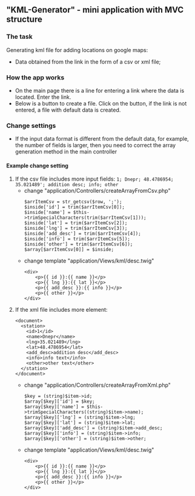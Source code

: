 ﻿## "KML-Generator" - mini application with MVC structure

### The task

Generating kml file for adding locations on google maps:
- Data obtained from the link in the form of a csv or xml file;


### How the app works

- On the main page there is a line for entering a link where the data is located. 
Enter the link.
- Below is a button to create a file. 
Click on the button, if the link is not entered, a file with default data is created.


### Change settings

- If the input data format is different from the default data, for example, the number of fields is larger, then you need to correct the array generation method in the main controller

#### Example change setting 

1. If the csv file includes more input fields: `1; Dnepr; 48.4786954; 35.021489'; addition desc; info; other`
    - change "application/Controllers/createArrayFromCsv.php"
        ```
        $arrItemCsv = str_getcsv($row, ';');
        $inside['id'] = trim($arrItemCsv[0]);
        $inside['name'] = $this->trimSpecialCharacters(trim($arrItemCsv[1]));
        $inside['lat'] = trim($arrItemCsv[2]);
        $inside['lng'] = trim($arrItemCsv[3]);
        $inside['add_desc'] = trim($arrItemCsv[4]);
        $inside['info'] = trim($arrItemCsv[5]);
        $inside['other'] = trim($arrItemCsv[6]);
        $array[$arrItemCsv[0]] = $inside;
        ```
   - change template "application/Views/kml/desc.twig"
        ```
        <div>
            <p>{{ id }}:{{ name }}</p>
            <p>{{ lng }}:{{ lat }}</p>
            <p>{{ add_desc }}:{{ info }}</p>
            <p>{{ other }}</p>
        </div>
        ```
1. If the xml file includes more element:  
    ```<?xml version="1.0" encoding="utf-8"?>
    <document>
      <station>
        <id>1</id>
        <name>Dnepr</name>
        <lng>35.021489</lng>
        <lat>48.4786954</lat>
        <add_desc>addition desc</add_desc>
        <info>info text</info>
        <other>other text</other>
      </station>
    </document>
    ```
    - change "application/Controllers/createArrayFromXml.php"
        ```
        $key = (string)$item->id;
        $array[$key]['id'] = $key;
        $array[$key]['name'] = $this->trimSpecialCharacters((string)$item->name);
        $array[$key]['lng'] = (string)$item->lng;
        $array[$key]['lat'] = (string)$item->lat;
        $array[$key]['add_desc'] = (string)$item->add_desc;
        $array[$key]['info'] = (string)$item->info;
        $array[$key]['other'] = (string)$item->other;
        ```
   - change template "application/Views/kml/desc.twig"
        ```
        <div>
            <p>{{ id }}:{{ name }}</p>
            <p>{{ lng }}:{{ lat }}</p>
            <p>{{ add_desc }}:{{ info }}</p>
            <p>{{ other }}</p>
        </div>
        ```

